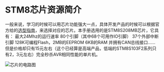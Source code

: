 # STM8芯片资源简介 #
一般来说，学习的时候可以用芯片功能强大一点，具体开发产品的时候可以根据官方给的[选型指南](http://www.st.com/internet/com/SALES_AND_MARKETING_RESOURCES/MARKETING_COMMUNICATION/MARKETING_BROCHURE/brstm8.pdf)，来选择对应的芯片。本手册选用的是STM8S208MB芯片，它具有：
最大24Mhz的运行速率
80个引脚（其中68个可用作IO引脚）
37个外部中断引脚
128K可编程Flash，2MB的EEPROM
6KB的RAM
并拥有CAN总线接口……
但是价格却只有15元左右（这个已经算是高端产品，低端的STM8S103F2系列只有2，3元左右）完全秒杀AVR相同性能的单片机。

![芯片的电路图](figures/circuit_diagram.jpg)


